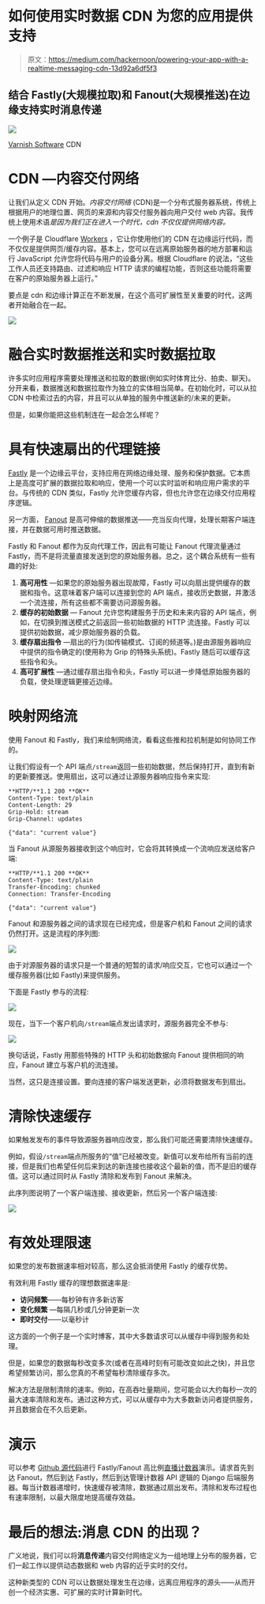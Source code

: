 # 如何使用实时数据 CDN 为您的应用提供支持

> 原文：<https://medium.com/hackernoon/powering-your-app-with-a-realtime-messaging-cdn-13d92a6df5f3>

## 结合 Fastly(大规模拉取)和 Fanout(大规模推送)在边缘支持实时消息传递

![](img/fe11b92196e86dc6caf5de7b99090324.png)

[Varnish Software](https://www.varnish-software.com/solutions/cdn/) CDN

# CDN —内容交付网络

让我们从定义 CDN 开始。*内容交付网络* (CDN)是一个分布式服务器系统，传统上根据用户的地理位置、网页的来源和内容交付服务器向用户交付 web 内容。我传统上使用术语*是因为我们正在进入一个时代，cdn 不仅仅提供网络内容。*

一个例子是 Cloudflare [Workers](https://www.cloudflare.com/products/cloudflare-workers/) ，它让你使用他们的 CDN 在边缘运行代码，而不仅仅是提供网页/缓存内容。基本上，您可以在远离原始服务器的地方部署和运行 JavaScript 允许您将代码与用户的设备分离。根据 Cloudflare 的说法，“这些工作人员还支持路由、过滤和响应 HTTP 请求的编程功能，否则这些功能将需要在客户的原始服务器上运行。”

要点是 cdn 和边缘计算正在不断发展，在这个高可扩展性至关重要的时代，这两者开始融合在一起。

![](img/4ce0df72d92c4cbf024e48ac351950f8.png)

# 融合实时数据推送和实时数据拉取

许多实时应用程序需要处理推送和拉取的数据(例如实时体育比分、拍卖、聊天)。分开来看，数据推送和数据拉取作为独立的实体相当简单。在初始化时，可以从拉 CDN 中检索过去的内容，并且可以从单独的服务中推送新的/未来的更新。

但是，如果你能把这些机制连在一起会怎么样呢？

# 具有快速扇出的代理链接

[Fastly](https://www.fastly.com/edge-cloud-platform) 是一个边缘云平台，支持应用在网络边缘处理、服务和保护数据。它本质上是高度可扩展的数据拉取和响应，使用一个可以实时监听和响应用户需求的平台。与传统的 CDN 类似，Fastly 允许您缓存内容，但也允许您在边缘交付应用程序逻辑。

另一方面， [Fanout](http://fanout.io) 是高可伸缩的数据推送——充当反向代理，处理长期客户端连接，并在数据可用时推送数据。

Fastly 和 Fanout 都作为反向代理工作，因此有可能让 Fanout 代理流量通过 Fastly，而不是将流量直接发送到您的原始服务器。总之，这个耦合系统有一些有趣的好处:

1.  **高可用性** —如果您的原始服务器出现故障，Fastly 可以向扇出提供缓存的数据和指令。这意味着客户端可以连接到您的 API 端点，接收历史数据，并激活一个流连接，所有这些都不需要访问源服务器。
2.  **缓存的初始数据** — Fanout 允许您构建服务于历史和未来内容的 API 端点，例如，在切换到推送模式之前返回一些初始数据的 HTTP 流连接。Fastly 可以提供初始数据，减少原始服务器的负载。
3.  **缓存扇出指令** —扇出的行为(如传输模式、订阅的频道等。)是由源服务器响应中提供的指令确定的(使用称为 Grip 的特殊头系统)。Fastly 随后可以缓存这些指令和头。
4.  **高可扩展性** —通过缓存扇出指令和头，Fastly 可以进一步降低原始服务器的负载，使处理逻辑更接近边缘。

# 映射网络流

使用 Fanout 和 Fastly，我们来绘制网络流，看看这些推和拉机制是如何协同工作的。

让我们假设有一个 API 端点`/stream`返回一些初始数据，然后保持打开，直到有新的更新要推送。使用扇出，这可以通过让源服务器响应指令来实现:

```
**HTTP/**1.1 200 **OK**
Content-Type: text/plain
Content-Length: 29
Grip-Hold: stream
Grip-Channel: updates

{"data": "current value"}
```

当 Fanout 从源服务器接收到这个响应时，它会将其转换成一个流响应发送给客户端:

```
**HTTP/**1.1 200 **OK**
Content-Type: text/plain
Transfer-Encoding: chunked
Connection: Transfer-Encoding

{"data": "current value"}
```

Fanout 和源服务器之间的请求现在已经完成，但是客户机和 Fanout 之间的请求仍然打开。这是流程的序列图:

![](img/c8dad0c89c67ec46785f280535eaa50d.png)

由于对源服务器的请求只是一个普通的短暂的请求/响应交互，它也可以通过一个缓存服务器(比如 Fastly)来提供服务。

下面是 Fastly 参与的流程:

![](img/0b1dcc95c568cad7f9d16aaaf0ae8973.png)

现在，当下一个客户机向`/stream`端点发出请求时，源服务器完全不参与:

![](img/f4b68bf1f44abbd01eb961999e3ca082.png)

换句话说，Fastly 用那些特殊的 HTTP 头和初始数据向 Fanout 提供相同的响应，Fanout 建立与客户机的流连接。

当然，这只是连接设置。要向连接的客户端发送更新，必须将数据发布到扇出。

# 清除快速缓存

如果触发发布的事件导致源服务器响应改变，那么我们可能还需要清除快速缓存。

例如，假设`/stream`端点所服务的“值”已经被改变。新值可以发布给所有当前的连接，但是我们也希望任何后来到达的新连接也接收这个最新的值，而不是旧的缓存值。这可以通过同时从 Fastly 清除和发布到 Fanout 来解决。

此序列图说明了一个客户端连接、接收更新，然后另一个客户端连接:

![](img/56562a6a32ac25c51f0cdd0f480ebaa1.png)

# 有效处理限速

如果您的发布数据速率相对较高，那么这会抵消使用 Fastly 的缓存优势。

有效利用 Fastly 缓存的理想数据速率是:

*   **访问频繁**——每秒钟有许多新访客
*   **变化频繁** —每隔几秒或几分钟更新一次
*   **即时交付**——以毫秒计

这方面的一个例子是一个实时博客，其中大多数请求可以从缓存中得到服务和处理。

但是，如果您的数据每秒改变多次(或者在高峰时刻有可能改变如此之快)，并且您希望频繁访问，那么您真的不希望每秒清除缓存多次。

解决方法是限制清除的速率。例如，在高吞吐量期间，您可能会以大约每秒一次的最大速率清除和发布。通过这种方式，可以从缓存中为大多数新访问者提供服务，并且数据会在不久后更新。

# 演示

可以参考 [Github 源代码](https://github.com/fanout/livecounter)进行 Fastly/Fanout 高比例[直播计数器](http://livecounter.org/)演示。请求首先到达 Fanout，然后到达 Fastly，然后到达管理计数器 API 逻辑的 Django 后端服务器。每当计数器递增时，快速缓存被清除，数据通过扇出发布。清除和发布过程也有速率限制，以最大限度地提高缓存效益。

# 最后的想法:消息 CDN 的出现？

广义地说，我们可以将**消息传递**内容交付网络定义为一组地理上分布的服务器，它们一起工作以提供动态数据和 web 内容的近乎实时的交付。

这种新类型的 CDN 可以让数据处理发生在边缘，远离应用程序的源头——从而开创一个经济实惠、可扩展的实时计算新时代。